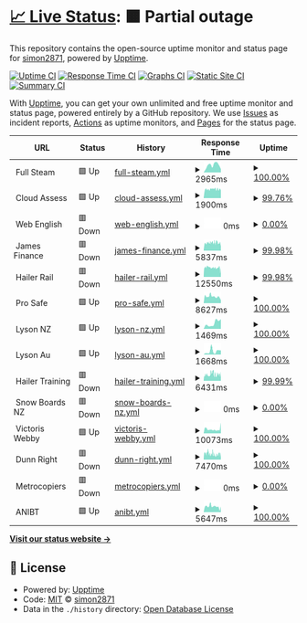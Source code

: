 # [📈 Live Status](https://demo.upptime.js.org): <!--live status--> **🟧 Partial outage**

This repository contains the open-source uptime monitor and status page for [simon2871](https://demo.upptime.js.org), powered by [Upptime](https://github.com/upptime/upptime).

[![Uptime CI](https://github.com/simon2871/fs-websitemonitor/workflows/Uptime%20CI/badge.svg)](https://github.com/simon2871/fs-websitemonitor/actions?query=workflow%3A%22Uptime+CI%22)
[![Response Time CI](https://github.com/simon2871/fs-websitemonitor/workflows/Response%20Time%20CI/badge.svg)](https://github.com/simon2871/fs-websitemonitor/actions?query=workflow%3A%22Response+Time+CI%22)
[![Graphs CI](https://github.com/simon2871/fs-websitemonitor/workflows/Graphs%20CI/badge.svg)](https://github.com/simon2871/fs-websitemonitor/actions?query=workflow%3A%22Graphs+CI%22)
[![Static Site CI](https://github.com/simon2871/fs-websitemonitor/workflows/Static%20Site%20CI/badge.svg)](https://github.com/simon2871/fs-websitemonitor/actions?query=workflow%3A%22Static+Site+CI%22)
[![Summary CI](https://github.com/simon2871/fs-websitemonitor/workflows/Summary%20CI/badge.svg)](https://github.com/simon2871/fs-websitemonitor/actions?query=workflow%3A%22Summary+CI%22)

With [Upptime](https://upptime.js.org), you can get your own unlimited and free uptime monitor and status page, powered entirely by a GitHub repository. We use [Issues](https://github.com/simon2871/fs-websitemonitor/issues) as incident reports, [Actions](https://github.com/simon2871/fs-websitemonitor/actions) as uptime monitors, and [Pages](https://demo.upptime.js.org) for the status page.

<!--start: status pages-->
<!-- This summary is generated by Upptime (https://github.com/upptime/upptime) -->
<!-- Do not edit this manually, your changes will be overwritten -->
<!-- prettier-ignore -->
| URL | Status | History | Response Time | Uptime |
| --- | ------ | ------- | ------------- | ------ |
| <img alt="" src="https://icons.duckduckgo.com/ip3/$fs_site1.ico" height="13"> Full Steam | 🟩 Up | [full-steam.yml](https://github.com/simon2871/fs-websitemonitor/commits/HEAD/history/full-steam.yml) | <details><summary><img alt="Response time graph" src="./graphs/full-steam/response-time-week.png" height="20"> 2965ms</summary><br><a href="https://simon2871.github.io/fs-websitemonitor/history/full-steam"><img alt="Response time 3324" src="https://img.shields.io/endpoint?url=https%3A%2F%2Fraw.githubusercontent.com%2Fsimon2871%2Ffs-websitemonitor%2FHEAD%2Fapi%2Ffull-steam%2Fresponse-time.json"></a><br><a href="https://simon2871.github.io/fs-websitemonitor/history/full-steam"><img alt="24-hour response time 1379" src="https://img.shields.io/endpoint?url=https%3A%2F%2Fraw.githubusercontent.com%2Fsimon2871%2Ffs-websitemonitor%2FHEAD%2Fapi%2Ffull-steam%2Fresponse-time-day.json"></a><br><a href="https://simon2871.github.io/fs-websitemonitor/history/full-steam"><img alt="7-day response time 2965" src="https://img.shields.io/endpoint?url=https%3A%2F%2Fraw.githubusercontent.com%2Fsimon2871%2Ffs-websitemonitor%2FHEAD%2Fapi%2Ffull-steam%2Fresponse-time-week.json"></a><br><a href="https://simon2871.github.io/fs-websitemonitor/history/full-steam"><img alt="30-day response time 2791" src="https://img.shields.io/endpoint?url=https%3A%2F%2Fraw.githubusercontent.com%2Fsimon2871%2Ffs-websitemonitor%2FHEAD%2Fapi%2Ffull-steam%2Fresponse-time-month.json"></a><br><a href="https://simon2871.github.io/fs-websitemonitor/history/full-steam"><img alt="1-year response time 3304" src="https://img.shields.io/endpoint?url=https%3A%2F%2Fraw.githubusercontent.com%2Fsimon2871%2Ffs-websitemonitor%2FHEAD%2Fapi%2Ffull-steam%2Fresponse-time-year.json"></a></details> | <details><summary><a href="https://simon2871.github.io/fs-websitemonitor/history/full-steam">100.00%</a></summary><a href="https://simon2871.github.io/fs-websitemonitor/history/full-steam"><img alt="All-time uptime 99.36%" src="https://img.shields.io/endpoint?url=https%3A%2F%2Fraw.githubusercontent.com%2Fsimon2871%2Ffs-websitemonitor%2FHEAD%2Fapi%2Ffull-steam%2Fuptime.json"></a><br><a href="https://simon2871.github.io/fs-websitemonitor/history/full-steam"><img alt="24-hour uptime 100.00%" src="https://img.shields.io/endpoint?url=https%3A%2F%2Fraw.githubusercontent.com%2Fsimon2871%2Ffs-websitemonitor%2FHEAD%2Fapi%2Ffull-steam%2Fuptime-day.json"></a><br><a href="https://simon2871.github.io/fs-websitemonitor/history/full-steam"><img alt="7-day uptime 100.00%" src="https://img.shields.io/endpoint?url=https%3A%2F%2Fraw.githubusercontent.com%2Fsimon2871%2Ffs-websitemonitor%2FHEAD%2Fapi%2Ffull-steam%2Fuptime-week.json"></a><br><a href="https://simon2871.github.io/fs-websitemonitor/history/full-steam"><img alt="30-day uptime 100.00%" src="https://img.shields.io/endpoint?url=https%3A%2F%2Fraw.githubusercontent.com%2Fsimon2871%2Ffs-websitemonitor%2FHEAD%2Fapi%2Ffull-steam%2Fuptime-month.json"></a><br><a href="https://simon2871.github.io/fs-websitemonitor/history/full-steam"><img alt="1-year uptime 99.93%" src="https://img.shields.io/endpoint?url=https%3A%2F%2Fraw.githubusercontent.com%2Fsimon2871%2Ffs-websitemonitor%2FHEAD%2Fapi%2Ffull-steam%2Fuptime-year.json"></a></details>
| <img alt="" src="https://icons.duckduckgo.com/ip3/$ca_site1.ico" height="13"> Cloud Assess | 🟩 Up | [cloud-assess.yml](https://github.com/simon2871/fs-websitemonitor/commits/HEAD/history/cloud-assess.yml) | <details><summary><img alt="Response time graph" src="./graphs/cloud-assess/response-time-week.png" height="20"> 1900ms</summary><br><a href="https://simon2871.github.io/fs-websitemonitor/history/cloud-assess"><img alt="Response time 1956" src="https://img.shields.io/endpoint?url=https%3A%2F%2Fraw.githubusercontent.com%2Fsimon2871%2Ffs-websitemonitor%2FHEAD%2Fapi%2Fcloud-assess%2Fresponse-time.json"></a><br><a href="https://simon2871.github.io/fs-websitemonitor/history/cloud-assess"><img alt="24-hour response time 1924" src="https://img.shields.io/endpoint?url=https%3A%2F%2Fraw.githubusercontent.com%2Fsimon2871%2Ffs-websitemonitor%2FHEAD%2Fapi%2Fcloud-assess%2Fresponse-time-day.json"></a><br><a href="https://simon2871.github.io/fs-websitemonitor/history/cloud-assess"><img alt="7-day response time 1900" src="https://img.shields.io/endpoint?url=https%3A%2F%2Fraw.githubusercontent.com%2Fsimon2871%2Ffs-websitemonitor%2FHEAD%2Fapi%2Fcloud-assess%2Fresponse-time-week.json"></a><br><a href="https://simon2871.github.io/fs-websitemonitor/history/cloud-assess"><img alt="30-day response time 1874" src="https://img.shields.io/endpoint?url=https%3A%2F%2Fraw.githubusercontent.com%2Fsimon2871%2Ffs-websitemonitor%2FHEAD%2Fapi%2Fcloud-assess%2Fresponse-time-month.json"></a><br><a href="https://simon2871.github.io/fs-websitemonitor/history/cloud-assess"><img alt="1-year response time 1973" src="https://img.shields.io/endpoint?url=https%3A%2F%2Fraw.githubusercontent.com%2Fsimon2871%2Ffs-websitemonitor%2FHEAD%2Fapi%2Fcloud-assess%2Fresponse-time-year.json"></a></details> | <details><summary><a href="https://simon2871.github.io/fs-websitemonitor/history/cloud-assess">99.76%</a></summary><a href="https://simon2871.github.io/fs-websitemonitor/history/cloud-assess"><img alt="All-time uptime 99.96%" src="https://img.shields.io/endpoint?url=https%3A%2F%2Fraw.githubusercontent.com%2Fsimon2871%2Ffs-websitemonitor%2FHEAD%2Fapi%2Fcloud-assess%2Fuptime.json"></a><br><a href="https://simon2871.github.io/fs-websitemonitor/history/cloud-assess"><img alt="24-hour uptime 98.34%" src="https://img.shields.io/endpoint?url=https%3A%2F%2Fraw.githubusercontent.com%2Fsimon2871%2Ffs-websitemonitor%2FHEAD%2Fapi%2Fcloud-assess%2Fuptime-day.json"></a><br><a href="https://simon2871.github.io/fs-websitemonitor/history/cloud-assess"><img alt="7-day uptime 99.76%" src="https://img.shields.io/endpoint?url=https%3A%2F%2Fraw.githubusercontent.com%2Fsimon2871%2Ffs-websitemonitor%2FHEAD%2Fapi%2Fcloud-assess%2Fuptime-week.json"></a><br><a href="https://simon2871.github.io/fs-websitemonitor/history/cloud-assess"><img alt="30-day uptime 99.95%" src="https://img.shields.io/endpoint?url=https%3A%2F%2Fraw.githubusercontent.com%2Fsimon2871%2Ffs-websitemonitor%2FHEAD%2Fapi%2Fcloud-assess%2Fuptime-month.json"></a><br><a href="https://simon2871.github.io/fs-websitemonitor/history/cloud-assess"><img alt="1-year uptime 99.93%" src="https://img.shields.io/endpoint?url=https%3A%2F%2Fraw.githubusercontent.com%2Fsimon2871%2Ffs-websitemonitor%2FHEAD%2Fapi%2Fcloud-assess%2Fuptime-year.json"></a></details>
| <img alt="" src="https://icons.duckduckgo.com/ip3/$we_site1.ico" height="13"> Web English | 🟥 Down | [web-english.yml](https://github.com/simon2871/fs-websitemonitor/commits/HEAD/history/web-english.yml) | <details><summary><img alt="Response time graph" src="./graphs/web-english/response-time-week.png" height="20"> 0ms</summary><br><a href="https://simon2871.github.io/fs-websitemonitor/history/web-english"><img alt="Response time 1567" src="https://img.shields.io/endpoint?url=https%3A%2F%2Fraw.githubusercontent.com%2Fsimon2871%2Ffs-websitemonitor%2FHEAD%2Fapi%2Fweb-english%2Fresponse-time.json"></a><br><a href="https://simon2871.github.io/fs-websitemonitor/history/web-english"><img alt="24-hour response time 0" src="https://img.shields.io/endpoint?url=https%3A%2F%2Fraw.githubusercontent.com%2Fsimon2871%2Ffs-websitemonitor%2FHEAD%2Fapi%2Fweb-english%2Fresponse-time-day.json"></a><br><a href="https://simon2871.github.io/fs-websitemonitor/history/web-english"><img alt="7-day response time 0" src="https://img.shields.io/endpoint?url=https%3A%2F%2Fraw.githubusercontent.com%2Fsimon2871%2Ffs-websitemonitor%2FHEAD%2Fapi%2Fweb-english%2Fresponse-time-week.json"></a><br><a href="https://simon2871.github.io/fs-websitemonitor/history/web-english"><img alt="30-day response time 0" src="https://img.shields.io/endpoint?url=https%3A%2F%2Fraw.githubusercontent.com%2Fsimon2871%2Ffs-websitemonitor%2FHEAD%2Fapi%2Fweb-english%2Fresponse-time-month.json"></a><br><a href="https://simon2871.github.io/fs-websitemonitor/history/web-english"><img alt="1-year response time 1582" src="https://img.shields.io/endpoint?url=https%3A%2F%2Fraw.githubusercontent.com%2Fsimon2871%2Ffs-websitemonitor%2FHEAD%2Fapi%2Fweb-english%2Fresponse-time-year.json"></a></details> | <details><summary><a href="https://simon2871.github.io/fs-websitemonitor/history/web-english">0.00%</a></summary><a href="https://simon2871.github.io/fs-websitemonitor/history/web-english"><img alt="All-time uptime 61.58%" src="https://img.shields.io/endpoint?url=https%3A%2F%2Fraw.githubusercontent.com%2Fsimon2871%2Ffs-websitemonitor%2FHEAD%2Fapi%2Fweb-english%2Fuptime.json"></a><br><a href="https://simon2871.github.io/fs-websitemonitor/history/web-english"><img alt="24-hour uptime 0.00%" src="https://img.shields.io/endpoint?url=https%3A%2F%2Fraw.githubusercontent.com%2Fsimon2871%2Ffs-websitemonitor%2FHEAD%2Fapi%2Fweb-english%2Fuptime-day.json"></a><br><a href="https://simon2871.github.io/fs-websitemonitor/history/web-english"><img alt="7-day uptime 0.00%" src="https://img.shields.io/endpoint?url=https%3A%2F%2Fraw.githubusercontent.com%2Fsimon2871%2Ffs-websitemonitor%2FHEAD%2Fapi%2Fweb-english%2Fuptime-week.json"></a><br><a href="https://simon2871.github.io/fs-websitemonitor/history/web-english"><img alt="30-day uptime 0.00%" src="https://img.shields.io/endpoint?url=https%3A%2F%2Fraw.githubusercontent.com%2Fsimon2871%2Ffs-websitemonitor%2FHEAD%2Fapi%2Fweb-english%2Fuptime-month.json"></a><br><a href="https://simon2871.github.io/fs-websitemonitor/history/web-english"><img alt="1-year uptime 15.00%" src="https://img.shields.io/endpoint?url=https%3A%2F%2Fraw.githubusercontent.com%2Fsimon2871%2Ffs-websitemonitor%2FHEAD%2Fapi%2Fweb-english%2Fuptime-year.json"></a></details>
| <img alt="" src="https://icons.duckduckgo.com/ip3/$jf_site1.ico" height="13"> James Finance | 🟥 Down | [james-finance.yml](https://github.com/simon2871/fs-websitemonitor/commits/HEAD/history/james-finance.yml) | <details><summary><img alt="Response time graph" src="./graphs/james-finance/response-time-week.png" height="20"> 5837ms</summary><br><a href="https://simon2871.github.io/fs-websitemonitor/history/james-finance"><img alt="Response time 5400" src="https://img.shields.io/endpoint?url=https%3A%2F%2Fraw.githubusercontent.com%2Fsimon2871%2Ffs-websitemonitor%2FHEAD%2Fapi%2Fjames-finance%2Fresponse-time.json"></a><br><a href="https://simon2871.github.io/fs-websitemonitor/history/james-finance"><img alt="24-hour response time 5139" src="https://img.shields.io/endpoint?url=https%3A%2F%2Fraw.githubusercontent.com%2Fsimon2871%2Ffs-websitemonitor%2FHEAD%2Fapi%2Fjames-finance%2Fresponse-time-day.json"></a><br><a href="https://simon2871.github.io/fs-websitemonitor/history/james-finance"><img alt="7-day response time 5837" src="https://img.shields.io/endpoint?url=https%3A%2F%2Fraw.githubusercontent.com%2Fsimon2871%2Ffs-websitemonitor%2FHEAD%2Fapi%2Fjames-finance%2Fresponse-time-week.json"></a><br><a href="https://simon2871.github.io/fs-websitemonitor/history/james-finance"><img alt="30-day response time 5796" src="https://img.shields.io/endpoint?url=https%3A%2F%2Fraw.githubusercontent.com%2Fsimon2871%2Ffs-websitemonitor%2FHEAD%2Fapi%2Fjames-finance%2Fresponse-time-month.json"></a><br><a href="https://simon2871.github.io/fs-websitemonitor/history/james-finance"><img alt="1-year response time 5411" src="https://img.shields.io/endpoint?url=https%3A%2F%2Fraw.githubusercontent.com%2Fsimon2871%2Ffs-websitemonitor%2FHEAD%2Fapi%2Fjames-finance%2Fresponse-time-year.json"></a></details> | <details><summary><a href="https://simon2871.github.io/fs-websitemonitor/history/james-finance">99.98%</a></summary><a href="https://simon2871.github.io/fs-websitemonitor/history/james-finance"><img alt="All-time uptime 99.81%" src="https://img.shields.io/endpoint?url=https%3A%2F%2Fraw.githubusercontent.com%2Fsimon2871%2Ffs-websitemonitor%2FHEAD%2Fapi%2Fjames-finance%2Fuptime.json"></a><br><a href="https://simon2871.github.io/fs-websitemonitor/history/james-finance"><img alt="24-hour uptime 99.83%" src="https://img.shields.io/endpoint?url=https%3A%2F%2Fraw.githubusercontent.com%2Fsimon2871%2Ffs-websitemonitor%2FHEAD%2Fapi%2Fjames-finance%2Fuptime-day.json"></a><br><a href="https://simon2871.github.io/fs-websitemonitor/history/james-finance"><img alt="7-day uptime 99.98%" src="https://img.shields.io/endpoint?url=https%3A%2F%2Fraw.githubusercontent.com%2Fsimon2871%2Ffs-websitemonitor%2FHEAD%2Fapi%2Fjames-finance%2Fuptime-week.json"></a><br><a href="https://simon2871.github.io/fs-websitemonitor/history/james-finance"><img alt="30-day uptime 95.43%" src="https://img.shields.io/endpoint?url=https%3A%2F%2Fraw.githubusercontent.com%2Fsimon2871%2Ffs-websitemonitor%2FHEAD%2Fapi%2Fjames-finance%2Fuptime-month.json"></a><br><a href="https://simon2871.github.io/fs-websitemonitor/history/james-finance"><img alt="1-year uptime 99.61%" src="https://img.shields.io/endpoint?url=https%3A%2F%2Fraw.githubusercontent.com%2Fsimon2871%2Ffs-websitemonitor%2FHEAD%2Fapi%2Fjames-finance%2Fuptime-year.json"></a></details>
| <img alt="" src="https://icons.duckduckgo.com/ip3/$hr_site1.ico" height="13"> Hailer Rail | 🟥 Down | [hailer-rail.yml](https://github.com/simon2871/fs-websitemonitor/commits/HEAD/history/hailer-rail.yml) | <details><summary><img alt="Response time graph" src="./graphs/hailer-rail/response-time-week.png" height="20"> 12550ms</summary><br><a href="https://simon2871.github.io/fs-websitemonitor/history/hailer-rail"><img alt="Response time 11699" src="https://img.shields.io/endpoint?url=https%3A%2F%2Fraw.githubusercontent.com%2Fsimon2871%2Ffs-websitemonitor%2FHEAD%2Fapi%2Fhailer-rail%2Fresponse-time.json"></a><br><a href="https://simon2871.github.io/fs-websitemonitor/history/hailer-rail"><img alt="24-hour response time 11365" src="https://img.shields.io/endpoint?url=https%3A%2F%2Fraw.githubusercontent.com%2Fsimon2871%2Ffs-websitemonitor%2FHEAD%2Fapi%2Fhailer-rail%2Fresponse-time-day.json"></a><br><a href="https://simon2871.github.io/fs-websitemonitor/history/hailer-rail"><img alt="7-day response time 12550" src="https://img.shields.io/endpoint?url=https%3A%2F%2Fraw.githubusercontent.com%2Fsimon2871%2Ffs-websitemonitor%2FHEAD%2Fapi%2Fhailer-rail%2Fresponse-time-week.json"></a><br><a href="https://simon2871.github.io/fs-websitemonitor/history/hailer-rail"><img alt="30-day response time 11962" src="https://img.shields.io/endpoint?url=https%3A%2F%2Fraw.githubusercontent.com%2Fsimon2871%2Ffs-websitemonitor%2FHEAD%2Fapi%2Fhailer-rail%2Fresponse-time-month.json"></a><br><a href="https://simon2871.github.io/fs-websitemonitor/history/hailer-rail"><img alt="1-year response time 11634" src="https://img.shields.io/endpoint?url=https%3A%2F%2Fraw.githubusercontent.com%2Fsimon2871%2Ffs-websitemonitor%2FHEAD%2Fapi%2Fhailer-rail%2Fresponse-time-year.json"></a></details> | <details><summary><a href="https://simon2871.github.io/fs-websitemonitor/history/hailer-rail">99.98%</a></summary><a href="https://simon2871.github.io/fs-websitemonitor/history/hailer-rail"><img alt="All-time uptime 99.80%" src="https://img.shields.io/endpoint?url=https%3A%2F%2Fraw.githubusercontent.com%2Fsimon2871%2Ffs-websitemonitor%2FHEAD%2Fapi%2Fhailer-rail%2Fuptime.json"></a><br><a href="https://simon2871.github.io/fs-websitemonitor/history/hailer-rail"><img alt="24-hour uptime 99.86%" src="https://img.shields.io/endpoint?url=https%3A%2F%2Fraw.githubusercontent.com%2Fsimon2871%2Ffs-websitemonitor%2FHEAD%2Fapi%2Fhailer-rail%2Fuptime-day.json"></a><br><a href="https://simon2871.github.io/fs-websitemonitor/history/hailer-rail"><img alt="7-day uptime 99.98%" src="https://img.shields.io/endpoint?url=https%3A%2F%2Fraw.githubusercontent.com%2Fsimon2871%2Ffs-websitemonitor%2FHEAD%2Fapi%2Fhailer-rail%2Fuptime-week.json"></a><br><a href="https://simon2871.github.io/fs-websitemonitor/history/hailer-rail"><img alt="30-day uptime 95.53%" src="https://img.shields.io/endpoint?url=https%3A%2F%2Fraw.githubusercontent.com%2Fsimon2871%2Ffs-websitemonitor%2FHEAD%2Fapi%2Fhailer-rail%2Fuptime-month.json"></a><br><a href="https://simon2871.github.io/fs-websitemonitor/history/hailer-rail"><img alt="1-year uptime 99.63%" src="https://img.shields.io/endpoint?url=https%3A%2F%2Fraw.githubusercontent.com%2Fsimon2871%2Ffs-websitemonitor%2FHEAD%2Fapi%2Fhailer-rail%2Fuptime-year.json"></a></details>
| <img alt="" src="https://icons.duckduckgo.com/ip3/$ps_site1.ico" height="13"> Pro Safe | 🟩 Up | [pro-safe.yml](https://github.com/simon2871/fs-websitemonitor/commits/HEAD/history/pro-safe.yml) | <details><summary><img alt="Response time graph" src="./graphs/pro-safe/response-time-week.png" height="20"> 8627ms</summary><br><a href="https://simon2871.github.io/fs-websitemonitor/history/pro-safe"><img alt="Response time 9536" src="https://img.shields.io/endpoint?url=https%3A%2F%2Fraw.githubusercontent.com%2Fsimon2871%2Ffs-websitemonitor%2FHEAD%2Fapi%2Fpro-safe%2Fresponse-time.json"></a><br><a href="https://simon2871.github.io/fs-websitemonitor/history/pro-safe"><img alt="24-hour response time 6954" src="https://img.shields.io/endpoint?url=https%3A%2F%2Fraw.githubusercontent.com%2Fsimon2871%2Ffs-websitemonitor%2FHEAD%2Fapi%2Fpro-safe%2Fresponse-time-day.json"></a><br><a href="https://simon2871.github.io/fs-websitemonitor/history/pro-safe"><img alt="7-day response time 8627" src="https://img.shields.io/endpoint?url=https%3A%2F%2Fraw.githubusercontent.com%2Fsimon2871%2Ffs-websitemonitor%2FHEAD%2Fapi%2Fpro-safe%2Fresponse-time-week.json"></a><br><a href="https://simon2871.github.io/fs-websitemonitor/history/pro-safe"><img alt="30-day response time 9101" src="https://img.shields.io/endpoint?url=https%3A%2F%2Fraw.githubusercontent.com%2Fsimon2871%2Ffs-websitemonitor%2FHEAD%2Fapi%2Fpro-safe%2Fresponse-time-month.json"></a><br><a href="https://simon2871.github.io/fs-websitemonitor/history/pro-safe"><img alt="1-year response time 9871" src="https://img.shields.io/endpoint?url=https%3A%2F%2Fraw.githubusercontent.com%2Fsimon2871%2Ffs-websitemonitor%2FHEAD%2Fapi%2Fpro-safe%2Fresponse-time-year.json"></a></details> | <details><summary><a href="https://simon2871.github.io/fs-websitemonitor/history/pro-safe">100.00%</a></summary><a href="https://simon2871.github.io/fs-websitemonitor/history/pro-safe"><img alt="All-time uptime 99.95%" src="https://img.shields.io/endpoint?url=https%3A%2F%2Fraw.githubusercontent.com%2Fsimon2871%2Ffs-websitemonitor%2FHEAD%2Fapi%2Fpro-safe%2Fuptime.json"></a><br><a href="https://simon2871.github.io/fs-websitemonitor/history/pro-safe"><img alt="24-hour uptime 100.00%" src="https://img.shields.io/endpoint?url=https%3A%2F%2Fraw.githubusercontent.com%2Fsimon2871%2Ffs-websitemonitor%2FHEAD%2Fapi%2Fpro-safe%2Fuptime-day.json"></a><br><a href="https://simon2871.github.io/fs-websitemonitor/history/pro-safe"><img alt="7-day uptime 100.00%" src="https://img.shields.io/endpoint?url=https%3A%2F%2Fraw.githubusercontent.com%2Fsimon2871%2Ffs-websitemonitor%2FHEAD%2Fapi%2Fpro-safe%2Fuptime-week.json"></a><br><a href="https://simon2871.github.io/fs-websitemonitor/history/pro-safe"><img alt="30-day uptime 100.00%" src="https://img.shields.io/endpoint?url=https%3A%2F%2Fraw.githubusercontent.com%2Fsimon2871%2Ffs-websitemonitor%2FHEAD%2Fapi%2Fpro-safe%2Fuptime-month.json"></a><br><a href="https://simon2871.github.io/fs-websitemonitor/history/pro-safe"><img alt="1-year uptime 99.99%" src="https://img.shields.io/endpoint?url=https%3A%2F%2Fraw.githubusercontent.com%2Fsimon2871%2Ffs-websitemonitor%2FHEAD%2Fapi%2Fpro-safe%2Fuptime-year.json"></a></details>
| <img alt="" src="https://icons.duckduckgo.com/ip3/$lz_site1.ico" height="13"> Lyson NZ | 🟩 Up | [lyson-nz.yml](https://github.com/simon2871/fs-websitemonitor/commits/HEAD/history/lyson-nz.yml) | <details><summary><img alt="Response time graph" src="./graphs/lyson-nz/response-time-week.png" height="20"> 1469ms</summary><br><a href="https://simon2871.github.io/fs-websitemonitor/history/lyson-nz"><img alt="Response time 1900" src="https://img.shields.io/endpoint?url=https%3A%2F%2Fraw.githubusercontent.com%2Fsimon2871%2Ffs-websitemonitor%2FHEAD%2Fapi%2Flyson-nz%2Fresponse-time.json"></a><br><a href="https://simon2871.github.io/fs-websitemonitor/history/lyson-nz"><img alt="24-hour response time 2506" src="https://img.shields.io/endpoint?url=https%3A%2F%2Fraw.githubusercontent.com%2Fsimon2871%2Ffs-websitemonitor%2FHEAD%2Fapi%2Flyson-nz%2Fresponse-time-day.json"></a><br><a href="https://simon2871.github.io/fs-websitemonitor/history/lyson-nz"><img alt="7-day response time 1469" src="https://img.shields.io/endpoint?url=https%3A%2F%2Fraw.githubusercontent.com%2Fsimon2871%2Ffs-websitemonitor%2FHEAD%2Fapi%2Flyson-nz%2Fresponse-time-week.json"></a><br><a href="https://simon2871.github.io/fs-websitemonitor/history/lyson-nz"><img alt="30-day response time 1293" src="https://img.shields.io/endpoint?url=https%3A%2F%2Fraw.githubusercontent.com%2Fsimon2871%2Ffs-websitemonitor%2FHEAD%2Fapi%2Flyson-nz%2Fresponse-time-month.json"></a><br><a href="https://simon2871.github.io/fs-websitemonitor/history/lyson-nz"><img alt="1-year response time 1281" src="https://img.shields.io/endpoint?url=https%3A%2F%2Fraw.githubusercontent.com%2Fsimon2871%2Ffs-websitemonitor%2FHEAD%2Fapi%2Flyson-nz%2Fresponse-time-year.json"></a></details> | <details><summary><a href="https://simon2871.github.io/fs-websitemonitor/history/lyson-nz">100.00%</a></summary><a href="https://simon2871.github.io/fs-websitemonitor/history/lyson-nz"><img alt="All-time uptime 65.41%" src="https://img.shields.io/endpoint?url=https%3A%2F%2Fraw.githubusercontent.com%2Fsimon2871%2Ffs-websitemonitor%2FHEAD%2Fapi%2Flyson-nz%2Fuptime.json"></a><br><a href="https://simon2871.github.io/fs-websitemonitor/history/lyson-nz"><img alt="24-hour uptime 100.00%" src="https://img.shields.io/endpoint?url=https%3A%2F%2Fraw.githubusercontent.com%2Fsimon2871%2Ffs-websitemonitor%2FHEAD%2Fapi%2Flyson-nz%2Fuptime-day.json"></a><br><a href="https://simon2871.github.io/fs-websitemonitor/history/lyson-nz"><img alt="7-day uptime 100.00%" src="https://img.shields.io/endpoint?url=https%3A%2F%2Fraw.githubusercontent.com%2Fsimon2871%2Ffs-websitemonitor%2FHEAD%2Fapi%2Flyson-nz%2Fuptime-week.json"></a><br><a href="https://simon2871.github.io/fs-websitemonitor/history/lyson-nz"><img alt="30-day uptime 100.00%" src="https://img.shields.io/endpoint?url=https%3A%2F%2Fraw.githubusercontent.com%2Fsimon2871%2Ffs-websitemonitor%2FHEAD%2Fapi%2Flyson-nz%2Fuptime-month.json"></a><br><a href="https://simon2871.github.io/fs-websitemonitor/history/lyson-nz"><img alt="1-year uptime 39.18%" src="https://img.shields.io/endpoint?url=https%3A%2F%2Fraw.githubusercontent.com%2Fsimon2871%2Ffs-websitemonitor%2FHEAD%2Fapi%2Flyson-nz%2Fuptime-year.json"></a></details>
| <img alt="" src="https://icons.duckduckgo.com/ip3/$la_site1.ico" height="13"> Lyson Au | 🟩 Up | [lyson-au.yml](https://github.com/simon2871/fs-websitemonitor/commits/HEAD/history/lyson-au.yml) | <details><summary><img alt="Response time graph" src="./graphs/lyson-au/response-time-week.png" height="20"> 1668ms</summary><br><a href="https://simon2871.github.io/fs-websitemonitor/history/lyson-au"><img alt="Response time 1793" src="https://img.shields.io/endpoint?url=https%3A%2F%2Fraw.githubusercontent.com%2Fsimon2871%2Ffs-websitemonitor%2FHEAD%2Fapi%2Flyson-au%2Fresponse-time.json"></a><br><a href="https://simon2871.github.io/fs-websitemonitor/history/lyson-au"><img alt="24-hour response time 2162" src="https://img.shields.io/endpoint?url=https%3A%2F%2Fraw.githubusercontent.com%2Fsimon2871%2Ffs-websitemonitor%2FHEAD%2Fapi%2Flyson-au%2Fresponse-time-day.json"></a><br><a href="https://simon2871.github.io/fs-websitemonitor/history/lyson-au"><img alt="7-day response time 1668" src="https://img.shields.io/endpoint?url=https%3A%2F%2Fraw.githubusercontent.com%2Fsimon2871%2Ffs-websitemonitor%2FHEAD%2Fapi%2Flyson-au%2Fresponse-time-week.json"></a><br><a href="https://simon2871.github.io/fs-websitemonitor/history/lyson-au"><img alt="30-day response time 1128" src="https://img.shields.io/endpoint?url=https%3A%2F%2Fraw.githubusercontent.com%2Fsimon2871%2Ffs-websitemonitor%2FHEAD%2Fapi%2Flyson-au%2Fresponse-time-month.json"></a><br><a href="https://simon2871.github.io/fs-websitemonitor/history/lyson-au"><img alt="1-year response time 1583" src="https://img.shields.io/endpoint?url=https%3A%2F%2Fraw.githubusercontent.com%2Fsimon2871%2Ffs-websitemonitor%2FHEAD%2Fapi%2Flyson-au%2Fresponse-time-year.json"></a></details> | <details><summary><a href="https://simon2871.github.io/fs-websitemonitor/history/lyson-au">100.00%</a></summary><a href="https://simon2871.github.io/fs-websitemonitor/history/lyson-au"><img alt="All-time uptime 98.93%" src="https://img.shields.io/endpoint?url=https%3A%2F%2Fraw.githubusercontent.com%2Fsimon2871%2Ffs-websitemonitor%2FHEAD%2Fapi%2Flyson-au%2Fuptime.json"></a><br><a href="https://simon2871.github.io/fs-websitemonitor/history/lyson-au"><img alt="24-hour uptime 100.00%" src="https://img.shields.io/endpoint?url=https%3A%2F%2Fraw.githubusercontent.com%2Fsimon2871%2Ffs-websitemonitor%2FHEAD%2Fapi%2Flyson-au%2Fuptime-day.json"></a><br><a href="https://simon2871.github.io/fs-websitemonitor/history/lyson-au"><img alt="7-day uptime 100.00%" src="https://img.shields.io/endpoint?url=https%3A%2F%2Fraw.githubusercontent.com%2Fsimon2871%2Ffs-websitemonitor%2FHEAD%2Fapi%2Flyson-au%2Fuptime-week.json"></a><br><a href="https://simon2871.github.io/fs-websitemonitor/history/lyson-au"><img alt="30-day uptime 100.00%" src="https://img.shields.io/endpoint?url=https%3A%2F%2Fraw.githubusercontent.com%2Fsimon2871%2Ffs-websitemonitor%2FHEAD%2Fapi%2Flyson-au%2Fuptime-month.json"></a><br><a href="https://simon2871.github.io/fs-websitemonitor/history/lyson-au"><img alt="1-year uptime 98.79%" src="https://img.shields.io/endpoint?url=https%3A%2F%2Fraw.githubusercontent.com%2Fsimon2871%2Ffs-websitemonitor%2FHEAD%2Fapi%2Flyson-au%2Fuptime-year.json"></a></details>
| <img alt="" src="https://icons.duckduckgo.com/ip3/$ht_site1.ico" height="13"> Hailer Training | 🟥 Down | [hailer-training.yml](https://github.com/simon2871/fs-websitemonitor/commits/HEAD/history/hailer-training.yml) | <details><summary><img alt="Response time graph" src="./graphs/hailer-training/response-time-week.png" height="20"> 6431ms</summary><br><a href="https://simon2871.github.io/fs-websitemonitor/history/hailer-training"><img alt="Response time 5631" src="https://img.shields.io/endpoint?url=https%3A%2F%2Fraw.githubusercontent.com%2Fsimon2871%2Ffs-websitemonitor%2FHEAD%2Fapi%2Fhailer-training%2Fresponse-time.json"></a><br><a href="https://simon2871.github.io/fs-websitemonitor/history/hailer-training"><img alt="24-hour response time 6274" src="https://img.shields.io/endpoint?url=https%3A%2F%2Fraw.githubusercontent.com%2Fsimon2871%2Ffs-websitemonitor%2FHEAD%2Fapi%2Fhailer-training%2Fresponse-time-day.json"></a><br><a href="https://simon2871.github.io/fs-websitemonitor/history/hailer-training"><img alt="7-day response time 6431" src="https://img.shields.io/endpoint?url=https%3A%2F%2Fraw.githubusercontent.com%2Fsimon2871%2Ffs-websitemonitor%2FHEAD%2Fapi%2Fhailer-training%2Fresponse-time-week.json"></a><br><a href="https://simon2871.github.io/fs-websitemonitor/history/hailer-training"><img alt="30-day response time 6046" src="https://img.shields.io/endpoint?url=https%3A%2F%2Fraw.githubusercontent.com%2Fsimon2871%2Ffs-websitemonitor%2FHEAD%2Fapi%2Fhailer-training%2Fresponse-time-month.json"></a><br><a href="https://simon2871.github.io/fs-websitemonitor/history/hailer-training"><img alt="1-year response time 5857" src="https://img.shields.io/endpoint?url=https%3A%2F%2Fraw.githubusercontent.com%2Fsimon2871%2Ffs-websitemonitor%2FHEAD%2Fapi%2Fhailer-training%2Fresponse-time-year.json"></a></details> | <details><summary><a href="https://simon2871.github.io/fs-websitemonitor/history/hailer-training">99.99%</a></summary><a href="https://simon2871.github.io/fs-websitemonitor/history/hailer-training"><img alt="All-time uptime 99.97%" src="https://img.shields.io/endpoint?url=https%3A%2F%2Fraw.githubusercontent.com%2Fsimon2871%2Ffs-websitemonitor%2FHEAD%2Fapi%2Fhailer-training%2Fuptime.json"></a><br><a href="https://simon2871.github.io/fs-websitemonitor/history/hailer-training"><img alt="24-hour uptime 99.93%" src="https://img.shields.io/endpoint?url=https%3A%2F%2Fraw.githubusercontent.com%2Fsimon2871%2Ffs-websitemonitor%2FHEAD%2Fapi%2Fhailer-training%2Fuptime-day.json"></a><br><a href="https://simon2871.github.io/fs-websitemonitor/history/hailer-training"><img alt="7-day uptime 99.99%" src="https://img.shields.io/endpoint?url=https%3A%2F%2Fraw.githubusercontent.com%2Fsimon2871%2Ffs-websitemonitor%2FHEAD%2Fapi%2Fhailer-training%2Fuptime-week.json"></a><br><a href="https://simon2871.github.io/fs-websitemonitor/history/hailer-training"><img alt="30-day uptime 100.00%" src="https://img.shields.io/endpoint?url=https%3A%2F%2Fraw.githubusercontent.com%2Fsimon2871%2Ffs-websitemonitor%2FHEAD%2Fapi%2Fhailer-training%2Fuptime-month.json"></a><br><a href="https://simon2871.github.io/fs-websitemonitor/history/hailer-training"><img alt="1-year uptime 100.00%" src="https://img.shields.io/endpoint?url=https%3A%2F%2Fraw.githubusercontent.com%2Fsimon2871%2Ffs-websitemonitor%2FHEAD%2Fapi%2Fhailer-training%2Fuptime-year.json"></a></details>
| <img alt="" src="https://icons.duckduckgo.com/ip3/$sz_site1.ico" height="13"> Snow Boards NZ | 🟥 Down | [snow-boards-nz.yml](https://github.com/simon2871/fs-websitemonitor/commits/HEAD/history/snow-boards-nz.yml) | <details><summary><img alt="Response time graph" src="./graphs/snow-boards-nz/response-time-week.png" height="20"> 0ms</summary><br><a href="https://simon2871.github.io/fs-websitemonitor/history/snow-boards-nz"><img alt="Response time 5772" src="https://img.shields.io/endpoint?url=https%3A%2F%2Fraw.githubusercontent.com%2Fsimon2871%2Ffs-websitemonitor%2FHEAD%2Fapi%2Fsnow-boards-nz%2Fresponse-time.json"></a><br><a href="https://simon2871.github.io/fs-websitemonitor/history/snow-boards-nz"><img alt="24-hour response time 0" src="https://img.shields.io/endpoint?url=https%3A%2F%2Fraw.githubusercontent.com%2Fsimon2871%2Ffs-websitemonitor%2FHEAD%2Fapi%2Fsnow-boards-nz%2Fresponse-time-day.json"></a><br><a href="https://simon2871.github.io/fs-websitemonitor/history/snow-boards-nz"><img alt="7-day response time 0" src="https://img.shields.io/endpoint?url=https%3A%2F%2Fraw.githubusercontent.com%2Fsimon2871%2Ffs-websitemonitor%2FHEAD%2Fapi%2Fsnow-boards-nz%2Fresponse-time-week.json"></a><br><a href="https://simon2871.github.io/fs-websitemonitor/history/snow-boards-nz"><img alt="30-day response time 0" src="https://img.shields.io/endpoint?url=https%3A%2F%2Fraw.githubusercontent.com%2Fsimon2871%2Ffs-websitemonitor%2FHEAD%2Fapi%2Fsnow-boards-nz%2Fresponse-time-month.json"></a><br><a href="https://simon2871.github.io/fs-websitemonitor/history/snow-boards-nz"><img alt="1-year response time 5807" src="https://img.shields.io/endpoint?url=https%3A%2F%2Fraw.githubusercontent.com%2Fsimon2871%2Ffs-websitemonitor%2FHEAD%2Fapi%2Fsnow-boards-nz%2Fresponse-time-year.json"></a></details> | <details><summary><a href="https://simon2871.github.io/fs-websitemonitor/history/snow-boards-nz">0.00%</a></summary><a href="https://simon2871.github.io/fs-websitemonitor/history/snow-boards-nz"><img alt="All-time uptime 89.49%" src="https://img.shields.io/endpoint?url=https%3A%2F%2Fraw.githubusercontent.com%2Fsimon2871%2Ffs-websitemonitor%2FHEAD%2Fapi%2Fsnow-boards-nz%2Fuptime.json"></a><br><a href="https://simon2871.github.io/fs-websitemonitor/history/snow-boards-nz"><img alt="24-hour uptime 0.00%" src="https://img.shields.io/endpoint?url=https%3A%2F%2Fraw.githubusercontent.com%2Fsimon2871%2Ffs-websitemonitor%2FHEAD%2Fapi%2Fsnow-boards-nz%2Fuptime-day.json"></a><br><a href="https://simon2871.github.io/fs-websitemonitor/history/snow-boards-nz"><img alt="7-day uptime 0.00%" src="https://img.shields.io/endpoint?url=https%3A%2F%2Fraw.githubusercontent.com%2Fsimon2871%2Ffs-websitemonitor%2FHEAD%2Fapi%2Fsnow-boards-nz%2Fuptime-week.json"></a><br><a href="https://simon2871.github.io/fs-websitemonitor/history/snow-boards-nz"><img alt="30-day uptime 0.00%" src="https://img.shields.io/endpoint?url=https%3A%2F%2Fraw.githubusercontent.com%2Fsimon2871%2Ffs-websitemonitor%2FHEAD%2Fapi%2Fsnow-boards-nz%2Fuptime-month.json"></a><br><a href="https://simon2871.github.io/fs-websitemonitor/history/snow-boards-nz"><img alt="1-year uptime 76.82%" src="https://img.shields.io/endpoint?url=https%3A%2F%2Fraw.githubusercontent.com%2Fsimon2871%2Ffs-websitemonitor%2FHEAD%2Fapi%2Fsnow-boards-nz%2Fuptime-year.json"></a></details>
| <img alt="" src="https://icons.duckduckgo.com/ip3/$vw_site1.ico" height="13"> Victoris Webby | 🟩 Up | [victoris-webby.yml](https://github.com/simon2871/fs-websitemonitor/commits/HEAD/history/victoris-webby.yml) | <details><summary><img alt="Response time graph" src="./graphs/victoris-webby/response-time-week.png" height="20"> 10073ms</summary><br><a href="https://simon2871.github.io/fs-websitemonitor/history/victoris-webby"><img alt="Response time 8635" src="https://img.shields.io/endpoint?url=https%3A%2F%2Fraw.githubusercontent.com%2Fsimon2871%2Ffs-websitemonitor%2FHEAD%2Fapi%2Fvictoris-webby%2Fresponse-time.json"></a><br><a href="https://simon2871.github.io/fs-websitemonitor/history/victoris-webby"><img alt="24-hour response time 14144" src="https://img.shields.io/endpoint?url=https%3A%2F%2Fraw.githubusercontent.com%2Fsimon2871%2Ffs-websitemonitor%2FHEAD%2Fapi%2Fvictoris-webby%2Fresponse-time-day.json"></a><br><a href="https://simon2871.github.io/fs-websitemonitor/history/victoris-webby"><img alt="7-day response time 10073" src="https://img.shields.io/endpoint?url=https%3A%2F%2Fraw.githubusercontent.com%2Fsimon2871%2Ffs-websitemonitor%2FHEAD%2Fapi%2Fvictoris-webby%2Fresponse-time-week.json"></a><br><a href="https://simon2871.github.io/fs-websitemonitor/history/victoris-webby"><img alt="30-day response time 8905" src="https://img.shields.io/endpoint?url=https%3A%2F%2Fraw.githubusercontent.com%2Fsimon2871%2Ffs-websitemonitor%2FHEAD%2Fapi%2Fvictoris-webby%2Fresponse-time-month.json"></a><br><a href="https://simon2871.github.io/fs-websitemonitor/history/victoris-webby"><img alt="1-year response time 8864" src="https://img.shields.io/endpoint?url=https%3A%2F%2Fraw.githubusercontent.com%2Fsimon2871%2Ffs-websitemonitor%2FHEAD%2Fapi%2Fvictoris-webby%2Fresponse-time-year.json"></a></details> | <details><summary><a href="https://simon2871.github.io/fs-websitemonitor/history/victoris-webby">100.00%</a></summary><a href="https://simon2871.github.io/fs-websitemonitor/history/victoris-webby"><img alt="All-time uptime 98.09%" src="https://img.shields.io/endpoint?url=https%3A%2F%2Fraw.githubusercontent.com%2Fsimon2871%2Ffs-websitemonitor%2FHEAD%2Fapi%2Fvictoris-webby%2Fuptime.json"></a><br><a href="https://simon2871.github.io/fs-websitemonitor/history/victoris-webby"><img alt="24-hour uptime 100.00%" src="https://img.shields.io/endpoint?url=https%3A%2F%2Fraw.githubusercontent.com%2Fsimon2871%2Ffs-websitemonitor%2FHEAD%2Fapi%2Fvictoris-webby%2Fuptime-day.json"></a><br><a href="https://simon2871.github.io/fs-websitemonitor/history/victoris-webby"><img alt="7-day uptime 100.00%" src="https://img.shields.io/endpoint?url=https%3A%2F%2Fraw.githubusercontent.com%2Fsimon2871%2Ffs-websitemonitor%2FHEAD%2Fapi%2Fvictoris-webby%2Fuptime-week.json"></a><br><a href="https://simon2871.github.io/fs-websitemonitor/history/victoris-webby"><img alt="30-day uptime 100.00%" src="https://img.shields.io/endpoint?url=https%3A%2F%2Fraw.githubusercontent.com%2Fsimon2871%2Ffs-websitemonitor%2FHEAD%2Fapi%2Fvictoris-webby%2Fuptime-month.json"></a><br><a href="https://simon2871.github.io/fs-websitemonitor/history/victoris-webby"><img alt="1-year uptime 99.99%" src="https://img.shields.io/endpoint?url=https%3A%2F%2Fraw.githubusercontent.com%2Fsimon2871%2Ffs-websitemonitor%2FHEAD%2Fapi%2Fvictoris-webby%2Fuptime-year.json"></a></details>
| <img alt="" src="https://icons.duckduckgo.com/ip3/$dr_site1.ico" height="13"> Dunn Right | 🟥 Down | [dunn-right.yml](https://github.com/simon2871/fs-websitemonitor/commits/HEAD/history/dunn-right.yml) | <details><summary><img alt="Response time graph" src="./graphs/dunn-right/response-time-week.png" height="20"> 7470ms</summary><br><a href="https://simon2871.github.io/fs-websitemonitor/history/dunn-right"><img alt="Response time 5984" src="https://img.shields.io/endpoint?url=https%3A%2F%2Fraw.githubusercontent.com%2Fsimon2871%2Ffs-websitemonitor%2FHEAD%2Fapi%2Fdunn-right%2Fresponse-time.json"></a><br><a href="https://simon2871.github.io/fs-websitemonitor/history/dunn-right"><img alt="24-hour response time 7140" src="https://img.shields.io/endpoint?url=https%3A%2F%2Fraw.githubusercontent.com%2Fsimon2871%2Ffs-websitemonitor%2FHEAD%2Fapi%2Fdunn-right%2Fresponse-time-day.json"></a><br><a href="https://simon2871.github.io/fs-websitemonitor/history/dunn-right"><img alt="7-day response time 7470" src="https://img.shields.io/endpoint?url=https%3A%2F%2Fraw.githubusercontent.com%2Fsimon2871%2Ffs-websitemonitor%2FHEAD%2Fapi%2Fdunn-right%2Fresponse-time-week.json"></a><br><a href="https://simon2871.github.io/fs-websitemonitor/history/dunn-right"><img alt="30-day response time 6975" src="https://img.shields.io/endpoint?url=https%3A%2F%2Fraw.githubusercontent.com%2Fsimon2871%2Ffs-websitemonitor%2FHEAD%2Fapi%2Fdunn-right%2Fresponse-time-month.json"></a><br><a href="https://simon2871.github.io/fs-websitemonitor/history/dunn-right"><img alt="1-year response time 6397" src="https://img.shields.io/endpoint?url=https%3A%2F%2Fraw.githubusercontent.com%2Fsimon2871%2Ffs-websitemonitor%2FHEAD%2Fapi%2Fdunn-right%2Fresponse-time-year.json"></a></details> | <details><summary><a href="https://simon2871.github.io/fs-websitemonitor/history/dunn-right">100.00%</a></summary><a href="https://simon2871.github.io/fs-websitemonitor/history/dunn-right"><img alt="All-time uptime 99.81%" src="https://img.shields.io/endpoint?url=https%3A%2F%2Fraw.githubusercontent.com%2Fsimon2871%2Ffs-websitemonitor%2FHEAD%2Fapi%2Fdunn-right%2Fuptime.json"></a><br><a href="https://simon2871.github.io/fs-websitemonitor/history/dunn-right"><img alt="24-hour uptime 99.97%" src="https://img.shields.io/endpoint?url=https%3A%2F%2Fraw.githubusercontent.com%2Fsimon2871%2Ffs-websitemonitor%2FHEAD%2Fapi%2Fdunn-right%2Fuptime-day.json"></a><br><a href="https://simon2871.github.io/fs-websitemonitor/history/dunn-right"><img alt="7-day uptime 100.00%" src="https://img.shields.io/endpoint?url=https%3A%2F%2Fraw.githubusercontent.com%2Fsimon2871%2Ffs-websitemonitor%2FHEAD%2Fapi%2Fdunn-right%2Fuptime-week.json"></a><br><a href="https://simon2871.github.io/fs-websitemonitor/history/dunn-right"><img alt="30-day uptime 95.53%" src="https://img.shields.io/endpoint?url=https%3A%2F%2Fraw.githubusercontent.com%2Fsimon2871%2Ffs-websitemonitor%2FHEAD%2Fapi%2Fdunn-right%2Fuptime-month.json"></a><br><a href="https://simon2871.github.io/fs-websitemonitor/history/dunn-right"><img alt="1-year uptime 99.62%" src="https://img.shields.io/endpoint?url=https%3A%2F%2Fraw.githubusercontent.com%2Fsimon2871%2Ffs-websitemonitor%2FHEAD%2Fapi%2Fdunn-right%2Fuptime-year.json"></a></details>
| <img alt="" src="https://icons.duckduckgo.com/ip3/$mc_site1.ico" height="13"> Metrocopiers | 🟥 Down | [metrocopiers.yml](https://github.com/simon2871/fs-websitemonitor/commits/HEAD/history/metrocopiers.yml) | <details><summary><img alt="Response time graph" src="./graphs/metrocopiers/response-time-week.png" height="20"> 0ms</summary><br><a href="https://simon2871.github.io/fs-websitemonitor/history/metrocopiers"><img alt="Response time 2646" src="https://img.shields.io/endpoint?url=https%3A%2F%2Fraw.githubusercontent.com%2Fsimon2871%2Ffs-websitemonitor%2FHEAD%2Fapi%2Fmetrocopiers%2Fresponse-time.json"></a><br><a href="https://simon2871.github.io/fs-websitemonitor/history/metrocopiers"><img alt="24-hour response time 0" src="https://img.shields.io/endpoint?url=https%3A%2F%2Fraw.githubusercontent.com%2Fsimon2871%2Ffs-websitemonitor%2FHEAD%2Fapi%2Fmetrocopiers%2Fresponse-time-day.json"></a><br><a href="https://simon2871.github.io/fs-websitemonitor/history/metrocopiers"><img alt="7-day response time 0" src="https://img.shields.io/endpoint?url=https%3A%2F%2Fraw.githubusercontent.com%2Fsimon2871%2Ffs-websitemonitor%2FHEAD%2Fapi%2Fmetrocopiers%2Fresponse-time-week.json"></a><br><a href="https://simon2871.github.io/fs-websitemonitor/history/metrocopiers"><img alt="30-day response time 0" src="https://img.shields.io/endpoint?url=https%3A%2F%2Fraw.githubusercontent.com%2Fsimon2871%2Ffs-websitemonitor%2FHEAD%2Fapi%2Fmetrocopiers%2Fresponse-time-month.json"></a><br><a href="https://simon2871.github.io/fs-websitemonitor/history/metrocopiers"><img alt="1-year response time 3199" src="https://img.shields.io/endpoint?url=https%3A%2F%2Fraw.githubusercontent.com%2Fsimon2871%2Ffs-websitemonitor%2FHEAD%2Fapi%2Fmetrocopiers%2Fresponse-time-year.json"></a></details> | <details><summary><a href="https://simon2871.github.io/fs-websitemonitor/history/metrocopiers">0.00%</a></summary><a href="https://simon2871.github.io/fs-websitemonitor/history/metrocopiers"><img alt="All-time uptime 76.93%" src="https://img.shields.io/endpoint?url=https%3A%2F%2Fraw.githubusercontent.com%2Fsimon2871%2Ffs-websitemonitor%2FHEAD%2Fapi%2Fmetrocopiers%2Fuptime.json"></a><br><a href="https://simon2871.github.io/fs-websitemonitor/history/metrocopiers"><img alt="24-hour uptime 0.00%" src="https://img.shields.io/endpoint?url=https%3A%2F%2Fraw.githubusercontent.com%2Fsimon2871%2Ffs-websitemonitor%2FHEAD%2Fapi%2Fmetrocopiers%2Fuptime-day.json"></a><br><a href="https://simon2871.github.io/fs-websitemonitor/history/metrocopiers"><img alt="7-day uptime 0.00%" src="https://img.shields.io/endpoint?url=https%3A%2F%2Fraw.githubusercontent.com%2Fsimon2871%2Ffs-websitemonitor%2FHEAD%2Fapi%2Fmetrocopiers%2Fuptime-week.json"></a><br><a href="https://simon2871.github.io/fs-websitemonitor/history/metrocopiers"><img alt="30-day uptime 0.00%" src="https://img.shields.io/endpoint?url=https%3A%2F%2Fraw.githubusercontent.com%2Fsimon2871%2Ffs-websitemonitor%2FHEAD%2Fapi%2Fmetrocopiers%2Fuptime-month.json"></a><br><a href="https://simon2871.github.io/fs-websitemonitor/history/metrocopiers"><img alt="1-year uptime 48.99%" src="https://img.shields.io/endpoint?url=https%3A%2F%2Fraw.githubusercontent.com%2Fsimon2871%2Ffs-websitemonitor%2FHEAD%2Fapi%2Fmetrocopiers%2Fuptime-year.json"></a></details>
| <img alt="" src="https://icons.duckduckgo.com/ip3/$an_site1.ico" height="13"> ANIBT | 🟩 Up | [anibt.yml](https://github.com/simon2871/fs-websitemonitor/commits/HEAD/history/anibt.yml) | <details><summary><img alt="Response time graph" src="./graphs/anibt/response-time-week.png" height="20"> 5647ms</summary><br><a href="https://simon2871.github.io/fs-websitemonitor/history/anibt"><img alt="Response time 5050" src="https://img.shields.io/endpoint?url=https%3A%2F%2Fraw.githubusercontent.com%2Fsimon2871%2Ffs-websitemonitor%2FHEAD%2Fapi%2Fanibt%2Fresponse-time.json"></a><br><a href="https://simon2871.github.io/fs-websitemonitor/history/anibt"><img alt="24-hour response time 4124" src="https://img.shields.io/endpoint?url=https%3A%2F%2Fraw.githubusercontent.com%2Fsimon2871%2Ffs-websitemonitor%2FHEAD%2Fapi%2Fanibt%2Fresponse-time-day.json"></a><br><a href="https://simon2871.github.io/fs-websitemonitor/history/anibt"><img alt="7-day response time 5647" src="https://img.shields.io/endpoint?url=https%3A%2F%2Fraw.githubusercontent.com%2Fsimon2871%2Ffs-websitemonitor%2FHEAD%2Fapi%2Fanibt%2Fresponse-time-week.json"></a><br><a href="https://simon2871.github.io/fs-websitemonitor/history/anibt"><img alt="30-day response time 5413" src="https://img.shields.io/endpoint?url=https%3A%2F%2Fraw.githubusercontent.com%2Fsimon2871%2Ffs-websitemonitor%2FHEAD%2Fapi%2Fanibt%2Fresponse-time-month.json"></a><br><a href="https://simon2871.github.io/fs-websitemonitor/history/anibt"><img alt="1-year response time 5112" src="https://img.shields.io/endpoint?url=https%3A%2F%2Fraw.githubusercontent.com%2Fsimon2871%2Ffs-websitemonitor%2FHEAD%2Fapi%2Fanibt%2Fresponse-time-year.json"></a></details> | <details><summary><a href="https://simon2871.github.io/fs-websitemonitor/history/anibt">100.00%</a></summary><a href="https://simon2871.github.io/fs-websitemonitor/history/anibt"><img alt="All-time uptime 99.99%" src="https://img.shields.io/endpoint?url=https%3A%2F%2Fraw.githubusercontent.com%2Fsimon2871%2Ffs-websitemonitor%2FHEAD%2Fapi%2Fanibt%2Fuptime.json"></a><br><a href="https://simon2871.github.io/fs-websitemonitor/history/anibt"><img alt="24-hour uptime 100.00%" src="https://img.shields.io/endpoint?url=https%3A%2F%2Fraw.githubusercontent.com%2Fsimon2871%2Ffs-websitemonitor%2FHEAD%2Fapi%2Fanibt%2Fuptime-day.json"></a><br><a href="https://simon2871.github.io/fs-websitemonitor/history/anibt"><img alt="7-day uptime 100.00%" src="https://img.shields.io/endpoint?url=https%3A%2F%2Fraw.githubusercontent.com%2Fsimon2871%2Ffs-websitemonitor%2FHEAD%2Fapi%2Fanibt%2Fuptime-week.json"></a><br><a href="https://simon2871.github.io/fs-websitemonitor/history/anibt"><img alt="30-day uptime 100.00%" src="https://img.shields.io/endpoint?url=https%3A%2F%2Fraw.githubusercontent.com%2Fsimon2871%2Ffs-websitemonitor%2FHEAD%2Fapi%2Fanibt%2Fuptime-month.json"></a><br><a href="https://simon2871.github.io/fs-websitemonitor/history/anibt"><img alt="1-year uptime 100.00%" src="https://img.shields.io/endpoint?url=https%3A%2F%2Fraw.githubusercontent.com%2Fsimon2871%2Ffs-websitemonitor%2FHEAD%2Fapi%2Fanibt%2Fuptime-year.json"></a></details>

<!--end: status pages-->

[**Visit our status website →**](https://demo.upptime.js.org)

## 📄 License

- Powered by: [Upptime](https://github.com/upptime/upptime)
- Code: [MIT](./LICENSE) © [simon2871](https://demo.upptime.js.org)
- Data in the `./history` directory: [Open Database License](https://opendatacommons.org/licenses/odbl/1-0/)
